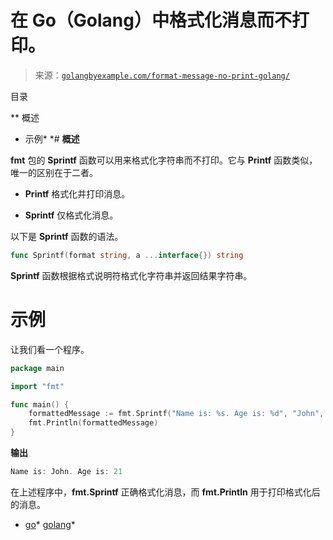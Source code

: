 <!--yml

分类：未分类

日期：2024-10-13 06:26:22

-->

# 在 Go（Golang）中格式化消息而不打印。

> 来源：[`golangbyexample.com/format-message-no-print-golang/`](https://golangbyexample.com/format-message-no-print-golang/)

目录

**   概述

+   示例*  *# **概述**

**fmt** 包的 **Sprintf** 函数可以用来格式化字符串而不打印。它与 **Printf** 函数类似，唯一的区别在于二者。

+   **Printf** 格式化并打印消息。

+   **Sprintf** 仅格式化消息。

以下是 **Sprintf** 函数的语法。

```go
func Sprintf(format string, a ...interface{}) string
```

**Sprintf** 函数根据格式说明符格式化字符串并返回结果字符串。

# **示例**

让我们看一个程序。

```go
package main

import "fmt"

func main() {
    formattedMessage := fmt.Sprintf("Name is: %s. Age is: %d", "John", 21)
    fmt.Println(formattedMessage)
}
```

**输出**

```go
Name is: John. Age is: 21
```

在上述程序中，**fmt.Sprintf** 正确格式化消息，而 **fmt.Println** 用于打印格式化后的消息。

+   [go](https://golangbyexample.com/tag/go/)*   [golang](https://golangbyexample.com/tag/golang/)*
